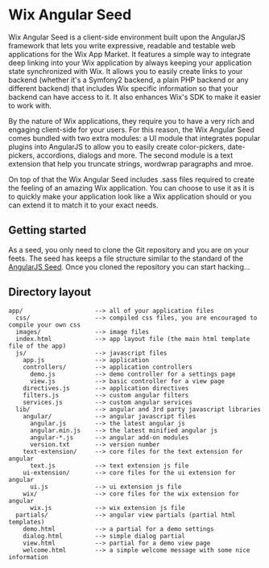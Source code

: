 Wix Angular Seed
=========

Wix Angular Seed is a client-side environment built upon the AngularJS framework that lets you write expressive, readable
and testable web applications for the Wix App Market.
It features a simple way to integrate deep linking into your Wix application by always keeping your application state synchronized with Wix.
It allows you to easily create links to your backend (whether it's a Symfony2 backend, a plain PHP backend or any different
backend) that includes Wix specific information so that your backend can have access to it.
It also enhances Wix's SDK to make it easier to work with.

By the nature of Wix applications, they require you to have a very rich and engaging client-side for your users. For this
reason, the Wix Angular Seed comes bundled with two extra modules: a UI module that integrates popular plugins into AngularJS
to allow you to easily create color-pickers, date-pickers, accordions, dialogs and more. The second module is a text extension
that help you truncate strings, wordwrap paragraphs and mroe.

On top of that the Wix Angular Seed includes .sass files required to create the feeling of an amazing Wix application.
You can choose to use it as it is to quickly make your application look like a Wix application should or you can extend it
to match it to your exact needs.

Getting started
---------

As a seed, you only need to clone the Git repository and you are on your feets. The seed has keeps a file structure similar
to the standard of the [AngularJS Seed](https://github.com/angular/angular-seed). Once you cloned the repository you can start
hacking...

Directory layout
---------

    app/                    --> all of your application files
      css/                  --> compiled css files, you are encouraged to compile your own css
      images/               --> image files
      index.html            --> app layout file (the main html template file of the app)
      js/                   --> javascript files
        app.js              --> application
        controllers/        --> application controllers
          demo.js           --> demo controller for a settings page
          view.js           --> basic controller for a view page
        directives.js       --> application directives
        filters.js          --> custom angular filters
        services.js         --> custom angular services
      lib/                  --> angular and 3rd party javascript libraries
        angular/            --> angular javascript files
          angular.js        --> the latest angular js
          angular.min.js    --> the latest minified angular js
          angular-*.js      --> angular add-on modules
          version.txt       --> version number
        text-extension/     --> core files for the text extension for angular
          text.js           --> text extension js file
        ui-extension/       --> core files for the ui extension for angular
          ui.js             --> ui extension js file
        wix/                --> core files for the wix extension for angular
          wix.js            --> wix extension js file
      partials/             --> angular view partials (partial html templates)
        demo.html           --> a partial for a demo settings
        dialog.html         --> simple dialog partial
        view.html           --> partial for a demo view page
        welcome.html        --> a simple welcome message with some nice information